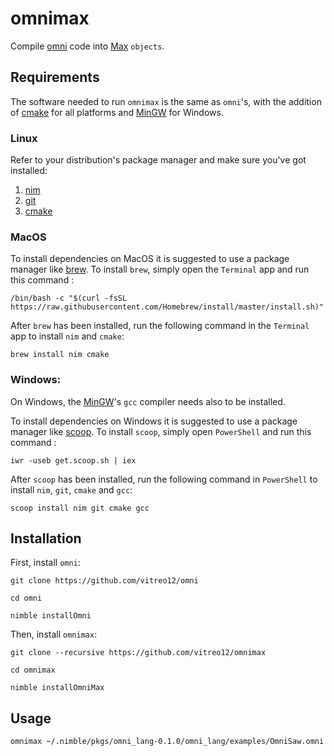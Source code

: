 # **omnimax**

Compile [omni](https://github.com/vitreo12/omni) code into [Max](https://cycling74.com/) `objects`.

## **Requirements**

The software needed to run `omnimax` is the same as `omni`'s, with the addition of [cmake](https://cmake.org/) for all platforms and
[MinGW](http://mingw.org/) for Windows.

### **Linux**

Refer to your distribution's package manager and make sure you've got installed:
1) [nim](https://nim-lang.org/)
2) [git](https://git-scm.com/)
3) [cmake](https://cmake.org/) 

### **MacOS**

To install dependencies on MacOS it is suggested to use a package manager like [brew](https://brew.sh/). 
To install `brew`, simply open the `Terminal` app and run this command :
    
    /bin/bash -c "$(curl -fsSL https://raw.githubusercontent.com/Homebrew/install/master/install.sh)"

After `brew` has been installed, run the following command in the `Terminal` app to install `nim` and `cmake`:

    brew install nim cmake

### **Windows:**

On Windows, the [MinGW](http://mingw.org/)'s `gcc` compiler needs also to be installed.

To install dependencies on Windows it is suggested to use a package manager like [scoop](https://scoop.sh/). 
To install `scoop`, simply open `PowerShell` and run this command :
    
    iwr -useb get.scoop.sh | iex

After `scoop` has been installed, run the following command in `PowerShell` to install `nim`, `git`, `cmake` and `gcc`:

    scoop install nim git cmake gcc

## **Installation**

First, install `omni`:

    git clone https://github.com/vitreo12/omni

    cd omni
        
    nimble installOmni

Then, install `omnimax`:

    git clone --recursive https://github.com/vitreo12/omnimax
    
    cd omnimax
    
    nimble installOmniMax

## **Usage**

    omnimax ~/.nimble/pkgs/omni_lang-0.1.0/omni_lang/examples/OmniSaw.omni                                                                                        